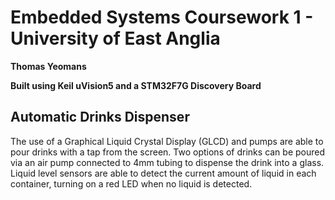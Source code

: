 # Embedded Systems Coursework 1 - University of East Anglia
**Thomas Yeomans**

**Built using Keil uVision5 and a STM32F7G Discovery Board**

## Automatic Drinks Dispenser
The use of a Graphical Liquid Crystal Display (GLCD) and pumps are able to pour drinks with a tap from the screen. Two options of drinks can be poured via an air pump connected to 4mm tubing to dispense the drink into a glass. Liquid level sensors are able to detect the current amount of liquid in each container, turning on a red LED when no liquid is detected. 
